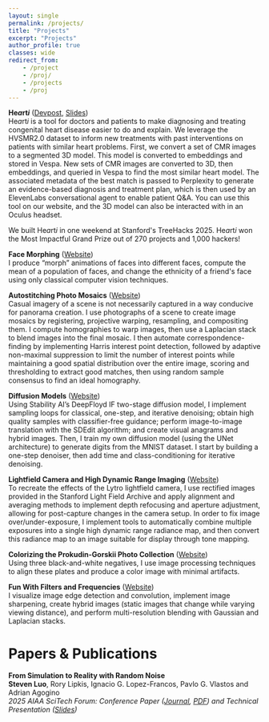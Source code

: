```yaml
---
layout: single
permalink: /projects/
title: "Projects"
excerpt: "Projects"
author_profile: true
classes: wide
redirect_from:
    - /project
    - /proj/
    - /projects
    - /proj
---
```

**He*a*rt*i*** ([Devpost](https://devpost.com/software/hearti), [Slides](https://docs.google.com/presentation/d/1mNNMeB0k5v51YfGd8vE8IVYRyXYjYgLbDOwTJeBDFDs/))<br/>
He*a*rt*i* is a tool for doctors and patients to make diagnosing and treating congenital heart disease easier to do and explain. We leverage the HVSMR2.0 dataset to inform new treatments with past interventions on patients with similar heart problems. First, we convert a set of CMR images to a segmented 3D model. This model is converted to embeddings and stored in Vespa. New sets of CMR images are converted to 3D, then embeddings, and queried in Vespa to find the most similar heart model. The associated metadata of the best match is passed to Perplexity to generate an evidence-based diagnosis and treatment plan, which is then used by an ElevenLabs conversational agent to enable patient Q&A. You can use this tool on our website, and the 3D model can also be interacted with in an Oculus headset.

We built He*a*rt*i* in one weekend at Stanford's TreeHacks 2025. He*a*rt*i* won the Most Impactful Grand Prize out of 270 projects and 1,000 hackers!

**Face Morphing** ([Website](https://stevenfluo.github.io/facemorph/))<br/>
I produce “morph” animations of faces into different faces, compute the mean of a population of faces, and change the ethnicity of a friend's face using only classical computer vision techniques.

**Autostitching Photo Mosaics** ([Website](https://stevenfluo.github.io/mosaics/))<br/>
Casual imagery of a scene is not necessarily captured in a way conducive for panorama creation. I use photographs of a scene to create image mosaics by registering, projective warping, resampling, and compositing them. I compute homographies to warp images, then use a Laplacian stack to blend images into the final mosaic. I then automate correspondence-finding by implementing Harris interest point detection, followed by adaptive non-maximal suppression to limit the number of interest points while maintaining a good spatial distribution over the entire image, scoring and thresholding to extract good matches, then using random sample consensus to find an ideal homography.

**Diffusion Models** ([Website](https://stevenfluo.github.io/diffusion/))<br/>
Using Stability AI’s DeepFloyd IF two-stage diffusion model, I implement sampling loops for classical, one-step, and iterative denoising; obtain high quality samples with classifier-free guidance; perform image-to-image translation with the SDEdit algorithm; and create visual anagrams and hybrid images. Then, I train my own diffusion model (using the UNet architecture) to generate digits from the MNIST dataset. I start by building a one-step denoiser, then add time and class-conditioning for iterative denoising.

**Lightfield Camera and High Dynamic Range Imaging** ([Website](https://stevenfluo.github.io/180final/))<br/>
To recreate the effects of the Lytro lightfield camera, I use rectified images provided in the Stanford Light Field Archive and apply alignment and averaging methods to implement depth refocusing and aperture adjustment, allowing for post-capture changes in the camera setup. In order to fix image over/under-exposure, I implement tools to automatically combine multiple exposures into a single high dynamic range radiance map, and then convert this radiance map to an image suitable for display through tone mapping.

**Colorizing the Prokudin-Gorskii Photo Collection** ([Website](https://stevenfluo.github.io/Prokudin-Gorskii/))<br/>
Using three black-and-white negatives, I use image processing techniques to align these plates and produce a color image with minimal artifacts.

**Fun With Filters and Frequencies** ([Website](https://stevenfluo.github.io/filters-frequencies/))<br/>
I visualize image edge detection and convolution, implement image sharpening, create hybrid images (static images that change while varying viewing distance), and perform multi-resolution blending with Gaussian and Laplacian stacks.

# Papers & Publications
**From Simulation to Reality with Random Noise**<br/>
**Steven Luo**, Rory Lipkis, Ignacio G. Lopez-Francos, Pavlo G. Vlastos and Adrian Agogino<br/>
*2025 AIAA SciTech Forum: Conference Paper ([Journal](https://arc.aiaa.org/doi/10.2514/6.2025-1731), [PDF](https://stevenfluo.github.io/comingsoon/)) and Technical Presentation ([Slides](https://stevenfluo.github.io/comingsoon/))*